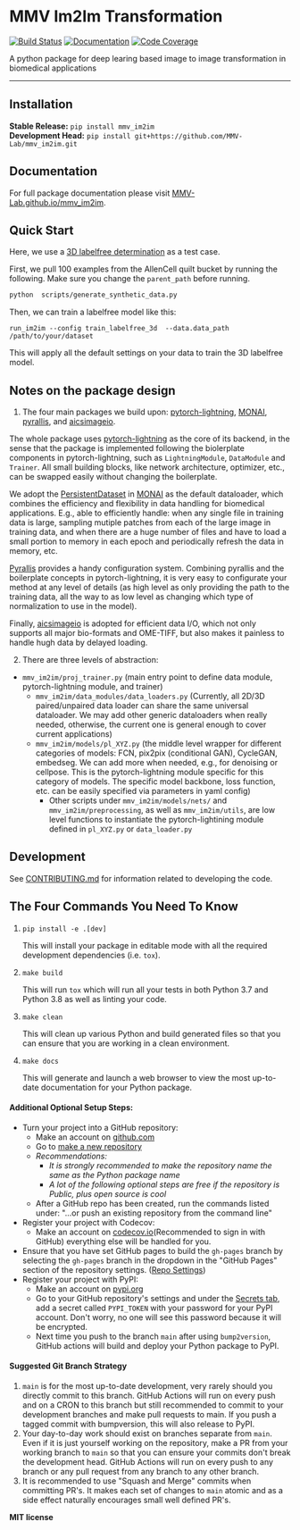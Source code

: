 # MMV Im2Im Transformation

[![Build Status](https://github.com/MMV-Lab/mmv_im2im/workflows/Build%20Main/badge.svg)](https://github.com/MMV-Lab/mmv_im2im/actions)
[![Documentation](https://github.com/MMV-Lab/mmv_im2im/workflows/Documentation/badge.svg)](https://MMV-Lab.github.io/mmv_im2im/)
[![Code Coverage](https://codecov.io/gh/MMV-Lab/mmv_im2im/branch/main/graph/badge.svg)](https://codecov.io/gh/MMV-Lab/mmv_im2im)

A python package for deep learing based image to image transformation in biomedical applications

---


## Installation

**Stable Release:** `pip install mmv_im2im`<br>
**Development Head:** `pip install git+https://github.com/MMV-Lab/mmv_im2im.git`

## Documentation

For full package documentation please visit [MMV-Lab.github.io/mmv_im2im](https://MMV-Lab.github.io/mmv_im2im).


## Quick Start

Here, we use a [3D labelfree determination](https://www.allencell.org/label-free-determination.html#:~:text=The%20Label-Free%20Determination%20model%20can%20leverage%20the%20specificity,structures.%20How%20does%20the%20label-free%20determination%20model%20work%3F) as a test case.

First, we pull 100 examples from the AllenCell quilt bucket by running the following. Make sure you change the `parent_path` before running.
```bash
python  scripts/generate_synthetic_data.py
```

Then, we can train a labelfree model like this:
```base
run_im2im --config train_labelfree_3d  --data.data_path /path/to/your/dataset
```

This will apply all the default settings on your data to train the 3D labelfree model.


## Notes on the package design


1. The four main packages we build upon: [pytorch-lightning](https://www.pytorchlightning.ai/), [MONAI](https://monai.io/), [pyrallis](https://eladrich.github.io/pyrallis/), and [aicsimageio](https://github.com/AllenCellModeling/aicsimageio).

The whole package uses [pytorch-lightning](https://www.pytorchlightning.ai/) as the core of its backend, in the sense that the package is implemented following the biolerplate components in pytorch-lightning, such as `LightningModule`, `DataModule` and `Trainer`. All small building blocks, like network architecture, optimizer, etc., can be swapped easily without changing the boilerplate. 

We adopt the [PersistentDataset](https://docs.monai.io/en/stable/data.html#persistentdataset) in [MONAI](https://monai.io) as the default dataloader, which combines the efficiency and flexibility in data handling for biomedical applications. E.g., able to efficiently handle: when any single file in training data is large, sampling mutiple patches from each of the large image in training data, and when there are a huge number of files and have to load a small portion to memory in each epoch and periodically refresh the data in memory, etc.

[Pyrallis](https://eladrich.github.io/pyrallis/) provides a handy configuration system. Combining pyrallis and the boilerplate concepts in pytorch-lightning, it is very easy to configurate your method at any level of details (as high level as only providing the path to the training data, all the way to as low level as changing which type of normalization to use in the model). 

Finally, [aicsimageio](https://github.com/AllenCellModeling/aicsimageio) is adopted for efficient data I/O, which not only supports all major bio-formats and OME-TIFF, but also makes it painless to handle hugh data by delayed loading.


2. There are three levels of abstraction: 
- `mmv_im2im/proj_trainer.py` (main entry point to define data module, pytorch-lightning module, and trainer)
    -  `mmv_im2im/data_modules/data_loaders.py` (Currently, all 2D/3D paired/unpaired data loader can share the same universal dataloader. We may add other generic dataloaders when really needed, otherwise, the current one is general enough to cover current applications)
    -  `mmv_im2im/models/pl_XYZ.py` (the middle level wrapper for different categories of models: FCN, pix2pix (conditional GAN), CycleGAN, embedseg. We can add more when needed, e.g., for denoising or cellpose. This is the pytorch-lightning module specific for this category of models. The specific model backbone, loss function, etc. can be easily specified via parameters in yaml config)
        -  Other scripts under `mmv_im2im/models/nets/` and `mmv_im2im/preprocessing`, as well as `mmv_im2im/utils`, are low level functions to instantiate the pytorch-lightining module defined in `pl_XYZ.py` or `data_loader.py`


## Development

See [CONTRIBUTING.md](CONTRIBUTING.md) for information related to developing the code.

## The Four Commands You Need To Know

1. `pip install -e .[dev]`

    This will install your package in editable mode with all the required development
    dependencies (i.e. `tox`).

2. `make build`

    This will run `tox` which will run all your tests in both Python 3.7
    and Python 3.8 as well as linting your code.

3. `make clean`

    This will clean up various Python and build generated files so that you can ensure
    that you are working in a clean environment.

4. `make docs`

    This will generate and launch a web browser to view the most up-to-date
    documentation for your Python package.

#### Additional Optional Setup Steps:

-   Turn your project into a GitHub repository:
    -   Make an account on [github.com](https://github.com)
    -   Go to [make a new repository](https://github.com/new)
    -   _Recommendations:_
        -   _It is strongly recommended to make the repository name the same as the Python
            package name_
        -   _A lot of the following optional steps are *free* if the repository is Public,
            plus open source is cool_
    -   After a GitHub repo has been created, run the commands listed under:
        "...or push an existing repository from the command line"
-   Register your project with Codecov:
    -   Make an account on [codecov.io](https://codecov.io)(Recommended to sign in with GitHub)
        everything else will be handled for you.
-   Ensure that you have set GitHub pages to build the `gh-pages` branch by selecting the
    `gh-pages` branch in the dropdown in the "GitHub Pages" section of the repository settings.
    ([Repo Settings](https://github.com/MMV-Lab/mmv_im2im/settings))
-   Register your project with PyPI:
    -   Make an account on [pypi.org](https://pypi.org)
    -   Go to your GitHub repository's settings and under the
        [Secrets tab](https://github.com/MMV-Lab/mmv_im2im/settings/secrets/actions),
        add a secret called `PYPI_TOKEN` with your password for your PyPI account.
        Don't worry, no one will see this password because it will be encrypted.
    -   Next time you push to the branch `main` after using `bump2version`, GitHub
        actions will build and deploy your Python package to PyPI.

#### Suggested Git Branch Strategy

1. `main` is for the most up-to-date development, very rarely should you directly
   commit to this branch. GitHub Actions will run on every push and on a CRON to this
   branch but still recommended to commit to your development branches and make pull
   requests to main. If you push a tagged commit with bumpversion, this will also release to PyPI.
2. Your day-to-day work should exist on branches separate from `main`. Even if it is
   just yourself working on the repository, make a PR from your working branch to `main`
   so that you can ensure your commits don't break the development head. GitHub Actions
   will run on every push to any branch or any pull request from any branch to any other
   branch.
3. It is recommended to use "Squash and Merge" commits when committing PR's. It makes
   each set of changes to `main` atomic and as a side effect naturally encourages small
   well defined PR's.


**MIT license**

